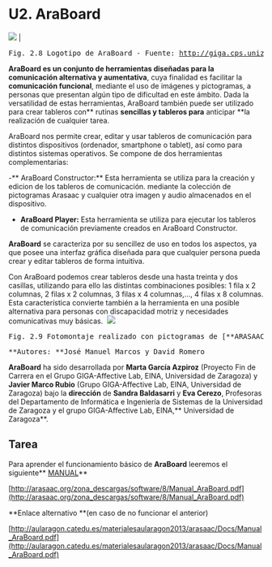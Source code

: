 
# U2. AraBoard
![](http://giga.cps.unizar.es/affectivelab/web_images/logo_letras.jpg)
|<pre>Fig. 2.8 Logotipo de AraBoard - Fuente:&nbsp;http://giga.cps.unizar.es/affectivelab/</pre>

**AraBoard **es un conjunto de herramientas dise&ntilde;adas para la** comunicación alternativa y aumentativa**, cuya finalidad es facilitar la **comunicación funcional**, mediante el uso de imágenes y pictogramas, a personas que presentan alg&uacute;n tipo de dificultad en este ámbito. Dada la versatilidad de estas herramientas, AraBoard también puede ser utilizado para crear tableros con** rutinas **sencillas y tableros para** anticipar **la realización de cualquier tarea.

AraBoard nos permite crear, editar y usar tableros de comunicación para distintos dispositivos (ordenador, smartphone o tablet), así como para distintos sistemas operativos. Se compone de dos herramientas complementarias:

-** AraBoard Constructor:**&nbsp;Esta herramienta se utiliza para la creación y edicion de los tableros de comunicación. mediante la colección de pictogramas Arasaac y cualquier otra imagen y audio almacenados en el dispositivo.&nbsp;

- **AraBoard Player:**&nbsp;Esta herramienta se utiliza para ejecutar los tableros de comunicación previamente creados en AraBoard Constructor.

**AraBoard** se caracteriza por su sencillez de uso en todos los aspectos, ya que posee una interfaz gráfica dise&ntilde;ada para que cualquier persona pueda crear y editar tableros de forma intuitiva.

Con AraBoard podemos crear tableros desde una hasta treinta y dos casillas, utilizando para ello las distintas combinaciones posibles: 1 fila x 2 columnas, 2 filas x 2 columnas, 3 filas x 4 columnas,..., 4 filas x 8 columnas. Esta característica convierte también a la herramienta en una posible alternativa para personas con discapacidad motriz y necesidades comunicativas muy básicas.&nbsp;
![](https://lh3.googleusercontent.com/-bAvoFb7yO6Q/UlPzi0VGCoI/AAAAAAAABWY/7ftYVkcbCoc/w792-h513-no/araboard1.PNG)
<td style="text-align: center;"><pre>Fig. 2.9 Fotomontaje realizado con pictogramas de [**ARASAAC**](http://arasaac.org) que muestra las posibilidades **multiplataforma** de AraBoard</pre><pre>**Autores: **José Manuel Marcos y David Romero</pre></td>

**AraBoard** ha sido desarrollada por **Marta García Azpiroz** (Proyecto Fin de Carrera en el Grupo GIGA-Affective Lab, EINA, Universidad de Zaragoza) y **Javier Marco Rubio** (Grupo GIGA-Affective Lab, EINA, Universidad de Zaragoza)&nbsp;bajo la **dirección** de **Sandra Baldasarri** y **Eva Cerezo**, Profesoras del Departamento de Informática e Ingeniería de Sistemas de la Universidad de Zaragoza y el grupo GIGA-Affective Lab, EINA,** Universidad de Zaragoza**.&nbsp;

## Tarea

Para aprender el funcionamiento básico de **AraBoard**&nbsp;leeremos el siguiente** [MANUAL](http://arasaac.org/zona_descargas/software/8/Manual_AraBoard.pdf)**

[http://arasaac.org/zona_descargas/software/8/Manual_AraBoard.pdf](http://arasaac.org/zona_descargas/software/8/Manual_AraBoard.pdf)

**Enlace alternativo **(en caso de no funcionar el anterior)

[http://aularagon.catedu.es/materialesaularagon2013/arasaac/Docs/Manual_AraBoard.pdf](http://aularagon.catedu.es/materialesaularagon2013/arasaac/Docs/Manual_AraBoard.pdf)

